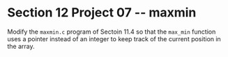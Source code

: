 # Section 12 Project 07 -- maxmin

Modify the `maxmin.c` program of Sectoin 11.4 so that the `max_min` function uses a pointer instead of an integer to keep track of the current position in the array.
